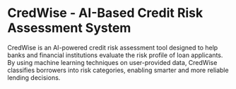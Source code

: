 # CredWise - AI-Based Credit Risk Assessment System

CredWise is an AI-powered credit risk assessment tool designed to help banks and financial institutions evaluate the risk profile of loan applicants. By using machine learning techniques on user-provided data, CredWise classifies borrowers into risk categories, enabling smarter and more reliable lending decisions.
